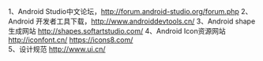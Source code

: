 1、Android Studio中文论坛，http://forum.android-studio.org/forum.php
2、Android 开发者工具下载，http://www.androiddevtools.cn/
3、Android shape生成网站 http://shapes.softartstudio.com/
4、Android Icon资源网站 http://iconfont.cn/      https://icons8.com/  
5、设计规范 http://www.ui.cn/
